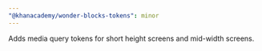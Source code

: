 ```yaml
---
"@khanacademy/wonder-blocks-tokens": minor
---
```


Adds media query tokens for short height screens and mid-width screens.
